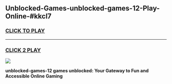 
## Unblocked-Games-unblocked-games-12-Play-Online-#kkcl7
<h3>
<a href="https://premium.freeplayer.one?title=unblocked-games-12&ref=27F">CLICK TO PLAY</a></h3>
<hr>

<h3>
<a href="https://premium.freeplayer.one?title=unblocked-games-12&ref=27F">CLICK 2 PLAY</a>
  
</h3>

<a href="https://premium.freeplayer.one?title=unblocked-games-12&ref=27F"><img src="https://clearcache.store/games.png"></a>


**unblocked-games-12 games unblocked: Your Gateway to Fun and Accessible Online Gaming**
